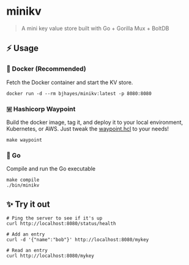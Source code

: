 # minikv

> A mini key value store built with Go + Gorilla Mux + BoltDB

## ⚡ Usage 

### 🐋 Docker (Recommended) 

Fetch the Docker container and start the KV store.

```shell
docker run -d --rm bjhayes/minikv:latest -p 8080:8080
```

### 🇼 Hashicorp Waypoint

Build the docker image, tag it, and deploy it to your local environment, Kubernetes, or AWS. 
Just tweak the [waypoint.hcl](./waypoint.hcl) to your needs!

```shell
make waypoint
```

### 🐹 Go 

Compile and run the Go executable

```shell
make compile
./bin/minikv
```

## ✨ Try it out

```shell
# Ping the server to see if it's up
curl http://localhost:8080/status/health

# Add an entry
curl -d '{"name":"bob"}' http://localhost:8080/mykey

# Read an entry
curl http://localhost:8080/mykey
```
